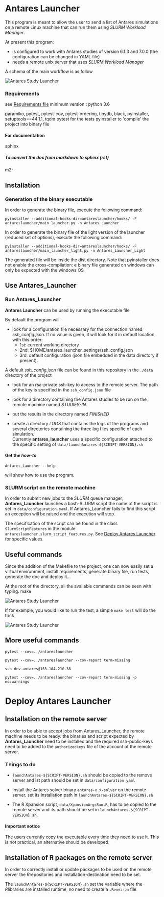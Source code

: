# Antares Launcher

This program is meant to allow the user to send a list of Antares simulations
on a remote Linux machine that can run them using *SLURM Workload Manager*.

At present this program:

- is configured to work with Antares studies of version 6.1.3 and 7.0.0 (the configuration can be changed in YAML file)
- needs a remote unix server that uses *SLURM Workload Manager*

A schema of the main workflow is as follow

![Antares Study Launcher](./doc/source/schema/antares_flow_chart_AS-FINAL-withbranch-wait.png)

### Requirements
see [Requirements file](./requirements.txt)
minimum version : python 3.6

paramiko, pytest, pytest-cov, pytest-ordering, tinydb, black, pyinstaller, setuptools==44.1.1, tqdm
pytest for the tests
pyinstaller to 'compile' the project into binary file

#### For documentation
sphinx

##### To convert the doc from markdown to sphinx (rst)
m2r

## Installation

### Generation of the binary executable
In order to generate the binary file, execute the following command:

```
pyinstaller --additional-hooks-dir=antareslauncher/hooks/ -F antareslauncher/main_launcher.py -n Antares_Launcher
```

In order to generate the binary file of the light version of the launcher (reduced set of options), execute the following command:

```
pyinstaller --additional-hooks-dir=antareslauncher/hooks/ -F antareslauncher/main_launcher_light.py -n Antares_Launcher_Light
```

The generated file will be inside the dist directory. Note that pyinstaller does not enable the cross-compilation: e binary file generated on windows can only be expected with the windows OS

## Use Antares_Launcher

### Run Antares_Launcher
**Antares Launcher** can be used by running the executable file

By default the program will

- look for a configuration file necessary for the connection
named *ssh_config.json*.
If no value is given, it will look for it in default location with this order:
  - 1st: current working directory
  - 2nd: $HOME/antares_launcher_settings/ssh_config.json
  - 3rd: default configuration (json file embedded in the data directory if present).

A default *ssh_config.json* file can be found in this
repository in the `./data` directory of the project


- look for an rsa-private ssh-key to access to the remote server.
The path of the key is specified in the `ssh_config.json` file

- look for a directory containing
the Antares studies to be run on the remote machine
named *STUDIES-IN*.

- put the results in the directory named
*FINISHED*

- create a directory *LOGS* that contains the logs of the programs
and several directories containing the three log files specific of each simulation.  
Currently **antares_launcher** uses a specific configuration attached to the specific setting of
`data/launchAntares-${SCRIPT-VERSION}.sh`

#### Get the *how-to*
```
Antares_Launcher --help
```
will show how to use the program.

### SLURM script on the remote machine

In order to submit new jobs to the *SLURM* queue manager,
**Antares_Launcher** launches a bash-SLURM script the name of the script is set in `data/configuration.yaml`.
If Antares_Launcher fails to find this script
an exception will be raised and the execution will stop.
 
The specification of the script can be found in the class
`SlurmScriptFeatures` in the module `antareslauncher.slurm_script_features.py`.
See [Deploy Antares Launcher](#deploy-antares-launcher) for specific values.

## Useful commands
Since the addition of the Makefile to the project, one can now easily set a virtual environment, install requirements,
generate binary file, run tests, generate the doc and deploy it...

At the root of the directory, all the available commands can be seen with typing: make

![Antares Study Launcher](./doc/source/schema/make_example.png)

If for example, you would like to run the test, a simple ``make test`` will do the trick

![Antares Study Launcher](./doc/source/schema/make_test_example.png)

## More useful commands
`pytest --cov=../antareslauncher`

`pytest --cov=../antareslauncher --cov-report term-missing`

`ssh dev-antares@163.104.210.38`

`pytest --cov=../antareslauncher --cov-report term-missing -p no:warnings`

# Deploy Antares Launcher
## Installation on the remote server
In order to be able to accept jobs from Antares_Launcher, the remote machine needs to be ready:
the binaries and script expected by **Antares_Launcher** need to be installed and
the required ssh-public-keys need to be added to the `authorizedkeys` file
of the account of the remote server.

### Things to do

- `launchAntares-${SCRIPT-VERSION}.sh` should be copied to the remove server
and ist path should be set in `data/configuration.yaml` 

- Install the Antares solver binary `antares-x.x-solver` on the remote server. 
set its installation path in `launchAntares-${SCRIPT-VERSION}.sh`

- The R Xpansion script, `data/XpansionArgsRun.R`,
has to be copied to the remote server and
 its path should be set in `launchAntares-${SCRIPT-VERSION}.sh`.
 
#### Important notice
The users currently copy the executable every time they need to use it.
This is not practical, an alternative should be developed. 

## Installation of R packages on the remote server
In order to correctly install or update packages to be used on the remote server 
the *R*repositories and installation-destination need to be set.

The `launchAntares-${SCRIPT-VERSION}.sh` set the variable where the *R*libraries are installed runtime,
 no need to create a `.Renviron` file.
